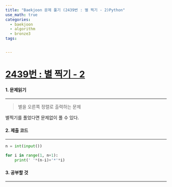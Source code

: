 ```yaml
---
title: "Baekjoon 문제 풀기 (2439번 : 별 찍기 - 2)Python"
use_math: true
categories:
  - baekjoon
  - algorithm
  - bronze3
tags:


---
```



# [2439번 : 별 찍기 - 2](https://www.acmicpc.net/problem/2439)

#### 1. 문제읽기
---

> 별을 오른쪽 정렬로 출력하는 문제   

별찍기를 풀었다면 문제없이 풀 수 있다.   



#### 2. 제출 코드 
---



```python
n = int(input())

for i in range(1, n+1):
    print(' '*(n-i)+'*'*i)
```



#### 3. 공부할 것
---

